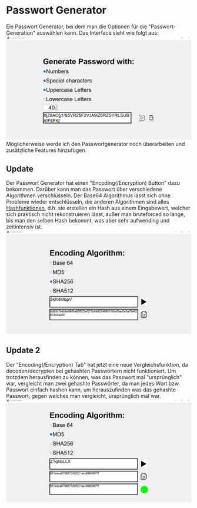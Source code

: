 # Passwort Generator

Ein Passwort Generator, bei dem man die Optionen für die "Passwort-Generation" auswählen kann. Das Interface sieht wie folgt aus: 
![](images/password-generator.png)
Möglicherweise werde ich den Passwortgenerator noch überarbeiten und zusätzliche Features hinzufügen.
## Update
Der Passwort Generator hat einen "Encoding(/Encryption) Button" dazu bekommen. Darüber kann man das Passwort über verschiedene Algorithmen 
verschlüsseln. Der Base64 Algorithmus lässt sich ohne Probleme wieder entschlüsseln, die anderen Algorithmen sind alles [Hashfunktionen](https://de.wikipedia.org/wiki/Kryptographische_Hashfunktion), d.h. sie erstellen ein Hash aus einem Eingabewert, welcher sich praktisch nicht rekonstruieren lässt, außer man bruteforced so lange, bis man den selben Hash bekommt, was aber sehr aufwending und zeitintensiv ist.
![](images/image.png)
## Update 2
Der "Encoding(/Encryption) Tab" hat jetzt eine neue Vergleichsfunktion, da decoden/decrypten bei gehashten Passwörtern nicht
funktioniert. Um trotzdem herausfinden zu können, was das Passwort mal "ursprünglich" war, vergleicht man zwei gehashte Passwörter, da man jedes Wort bzw. Passwort einfach hashen kann, um herauszufinden was das gehashte Passwort, gegen welches man vergleicht, ursprünglich mal war.
![](images/vergleich.png)
